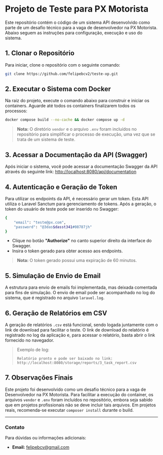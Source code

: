 
# Projeto de Teste para PX Motorista

Este repositório contém o código de um sistema API desenvolvido como parte de um desafio técnico para a vaga de desenvolvedor na PX Motorista. Abaixo seguem as instruções para configuração, execução e uso do sistema.

## 1. Clonar o Repositório

Para iniciar, clone o repositório com o seguinte comando:
```bash
git clone https://github.com/felipebcv2/teste-xp.git
```

## 2. Executar o Sistema com Docker

Na raiz do projeto, execute o comando abaixo para construir e iniciar os containers. Aguarde até todos os containers finalizarem todos os processos:
```bash
docker compose build --no-cache && docker compose up -d
```
> **Nota:** O diretório `vendor` e o arquivo `.env` foram incluídos no repositório para simplificar o processo de execução, uma vez que se trata de um sistema de teste.

## 3. Acessar a Documentação da API (Swagger)

Após iniciar o sistema, você pode acessar a documentação Swagger da API através do seguinte link:
[http://localhost:8080/api/documentation](http://localhost:8080/api/documentation)

## 4. Autenticação e Geração de Token

Para utilizar os endpoints da API, é necessário gerar um token. Esta API utiliza o Laravel Sanctum para gerenciamento de tokens. Após a geração, o token do usuário de teste pode ser inserido no Swagger:

```bash
{
    "email": "teste@px.com",
    "password": "@3das$dasst341#08787jh"
}
```

- Clique no botão **"Authorize"** no canto superior direito da interface do Swagger.
- Insira o token gerado para obter acesso aos endpoints. 
> **Nota:** O token gerado possui uma expiração de 60 minutos.

## 5. Simulação de Envio de Email

A estrutura para envio de emails foi implementada, mas deixada comentada para fins de simulação. O envio de email pode ser acompanhado no log do sistema, que é registrado no arquivo `laravel.log`.

## 6. Geração de Relatórios em CSV

A geração de relatórios `.csv` está funcional, sendo logada juntamente com o link de download para facilitar o teste. O link de download do relatório é registrado no log da aplicação e, para acessar o relatório, basta abrir o link fornecido no navegador.

> Exemplo de log: 
> ```
> Relatório pronto e pode ser baixado no link: http://localhost:8080/storage/reports/3_task_report.csv
> ```

## 7. Observações Finais

Este projeto foi desenvolvido como um desafio técnico para a vaga de Desenvolvedor na PX Motorista. Para facilitar a execução do container, os arquivos `vendor` e `.env` foram incluídos no repositório, embora seja sabido que em projetos profissionais não se deve incluir tais arquivos. Em projetos reais, recomenda-se executar `composer install` durante o build.

---

### Contato

Para dúvidas ou informações adicionais:
- **Email:** felipebcv@gmail.com
